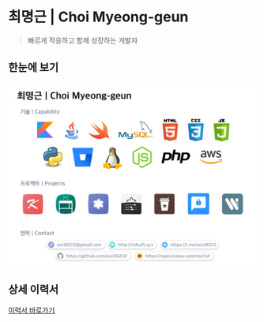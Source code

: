 # 최명근 | Choi Myeong-geun
  > 빠르게 적응하고 함께 성장하는 개발자 

## 한눈에 보기
  ![Cover image](/res/cover.png)

## 상세 이력서
[이력서 바로가기](/RESUME.md)
